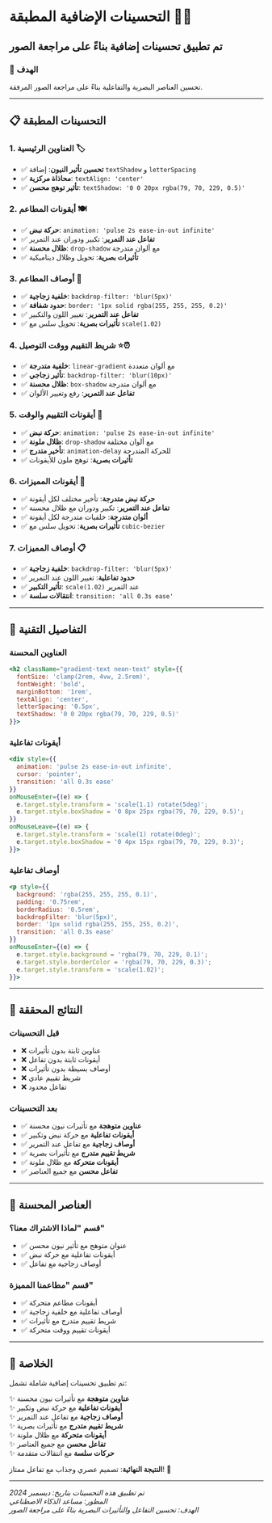 # التحسينات الإضافية المطبقة 🎨✨

## تم تطبيق تحسينات إضافية بناءً على مراجعة الصور

### 🎯 الهدف
تحسين العناصر البصرية والتفاعلية بناءً على مراجعة الصور المرفقة.

---

## 📋 التحسينات المطبقة

### 1. العناوين الرئيسية 🏷️
- ✅ **تحسين تأثير النيون**: إضافة `textShadow` و `letterSpacing`
- ✅ **محاذاة مركزية**: `textAlign: 'center'`
- ✅ **تأثير توهج محسن**: `textShadow: '0 0 20px rgba(79, 70, 229, 0.5)'`

### 2. أيقونات المطاعم 🍽️
- ✅ **حركة نبض**: `animation: 'pulse 2s ease-in-out infinite'`
- ✅ **تفاعل عند التمرير**: تكبير ودوران عند التمرير
- ✅ **ظلال محسنة**: `drop-shadow` مع ألوان متدرجة
- ✅ **تأثيرات بصرية**: تحويل وظلال ديناميكية

### 3. أوصاف المطاعم 📝
- ✅ **خلفية زجاجية**: `backdrop-filter: 'blur(5px)'`
- ✅ **حدود شفافة**: `border: '1px solid rgba(255, 255, 255, 0.2)'`
- ✅ **تفاعل عند التمرير**: تغيير اللون والتكبير
- ✅ **تأثيرات بصرية**: تحويل سلس مع `scale(1.02)`

### 4. شريط التقييم ووقت التوصيل ⭐⏰
- ✅ **خلفية متدرجة**: `linear-gradient` مع ألوان متعددة
- ✅ **تأثير زجاجي**: `backdrop-filter: 'blur(10px)'`
- ✅ **ظلال محسنة**: `box-shadow` مع ألوان متدرجة
- ✅ **تفاعل عند التمرير**: رفع وتغيير الألوان

### 5. أيقونات التقييم والوقت 🌟
- ✅ **حركة نبض**: `animation: 'pulse 2s ease-in-out infinite'`
- ✅ **ظلال ملونة**: `drop-shadow` مع ألوان مختلفة
- ✅ **تأخير متدرج**: `animation-delay` للحركة المتدرجة
- ✅ **تأثيرات بصرية**: توهج ملون للأيقونات

### 6. أيقونات المميزات 🎯
- ✅ **حركة نبض متدرجة**: تأخير مختلف لكل أيقونة
- ✅ **تفاعل عند التمرير**: تكبير ودوران مع ظلال محسنة
- ✅ **ألوان متدرجة**: خلفيات متدرجة لكل أيقونة
- ✅ **تأثيرات بصرية**: تحويل سلس مع `cubic-bezier`

### 7. أوصاف المميزات 📋
- ✅ **خلفية زجاجية**: `backdrop-filter: 'blur(5px)'`
- ✅ **حدود تفاعلية**: تغيير اللون عند التمرير
- ✅ **تأثير التكبير**: `scale(1.02)` عند التمرير
- ✅ **انتقالات سلسة**: `transition: 'all 0.3s ease'`

---

## 🎨 التفاصيل التقنية

### العناوين المحسنة
```jsx
<h2 className="gradient-text neon-text" style={{ 
  fontSize: 'clamp(2rem, 4vw, 2.5rem)', 
  fontWeight: 'bold', 
  marginBottom: '1rem',
  textAlign: 'center',
  letterSpacing: '0.5px',
  textShadow: '0 0 20px rgba(79, 70, 229, 0.5)'
}}>
```

### أيقونات تفاعلية
```jsx
<div style={{ 
  animation: 'pulse 2s ease-in-out infinite',
  cursor: 'pointer',
  transition: 'all 0.3s ease'
}}
onMouseEnter={(e) => {
  e.target.style.transform = 'scale(1.1) rotate(5deg)';
  e.target.style.boxShadow = '0 8px 25px rgba(79, 70, 229, 0.5)';
}}
onMouseLeave={(e) => {
  e.target.style.transform = 'scale(1) rotate(0deg)';
  e.target.style.boxShadow = '0 4px 15px rgba(79, 70, 229, 0.3)';
}}>
```

### أوصاف تفاعلية
```jsx
<p style={{ 
  background: 'rgba(255, 255, 255, 0.1)',
  padding: '0.75rem',
  borderRadius: '0.5rem',
  backdropFilter: 'blur(5px)',
  border: '1px solid rgba(255, 255, 255, 0.2)',
  transition: 'all 0.3s ease'
}}
onMouseEnter={(e) => {
  e.target.style.background = 'rgba(79, 70, 229, 0.1)';
  e.target.style.borderColor = 'rgba(79, 70, 229, 0.3)';
  e.target.style.transform = 'scale(1.02)';
}}>
```

---

## 🚀 النتائج المحققة

### قبل التحسينات
- ❌ عناوين ثابتة بدون تأثيرات
- ❌ أيقونات ثابتة بدون تفاعل
- ❌ أوصاف بسيطة بدون تأثيرات
- ❌ شريط تقييم عادي
- ❌ تفاعل محدود

### بعد التحسينات
- ✅ **عناوين متوهجة** مع تأثيرات نيون محسنة
- ✅ **أيقونات تفاعلية** مع حركة نبض وتكبير
- ✅ **أوصاف زجاجية** مع تفاعل عند التمرير
- ✅ **شريط تقييم متدرج** مع تأثيرات بصرية
- ✅ **أيقونات متحركة** مع ظلال ملونة
- ✅ **تفاعل محسن** مع جميع العناصر

---

## 🎯 العناصر المحسنة

### قسم "لماذا الاشتراك معنا؟"
- ✅ عنوان متوهج مع تأثير نيون محسن
- ✅ أيقونات تفاعلية مع حركة نبض
- ✅ أوصاف زجاجية مع تفاعل

### قسم "مطاعمنا المميزة"
- ✅ أيقونات مطاعم متحركة
- ✅ أوصاف تفاعلية مع خلفية زجاجية
- ✅ شريط تقييم متدرج مع تأثيرات
- ✅ أيقونات تقييم ووقت متحركة

---

## 🎉 الخلاصة

تم تطبيق تحسينات إضافية شاملة تشمل:

✨ **عناوين متوهجة** مع تأثيرات نيون محسنة  
✨ **أيقونات تفاعلية** مع حركة نبض وتكبير  
✨ **أوصاف زجاجية** مع تفاعل عند التمرير  
✨ **شريط تقييم متدرج** مع تأثيرات بصرية  
✨ **أيقونات متحركة** مع ظلال ملونة  
✨ **تفاعل محسن** مع جميع العناصر  
✨ **حركات سلسة** مع انتقالات متقدمة  

**النتيجة النهائية**: تصميم عصري وجذاب مع تفاعل ممتاز! 🎊

---

*تم تطبيق هذه التحسينات بتاريخ: ديسمبر 2024*  
*المطور: مساعد الذكاء الاصطناعي*  
*الهدف: تحسين التفاعل والتأثيرات البصرية بناءً على مراجعة الصور*
